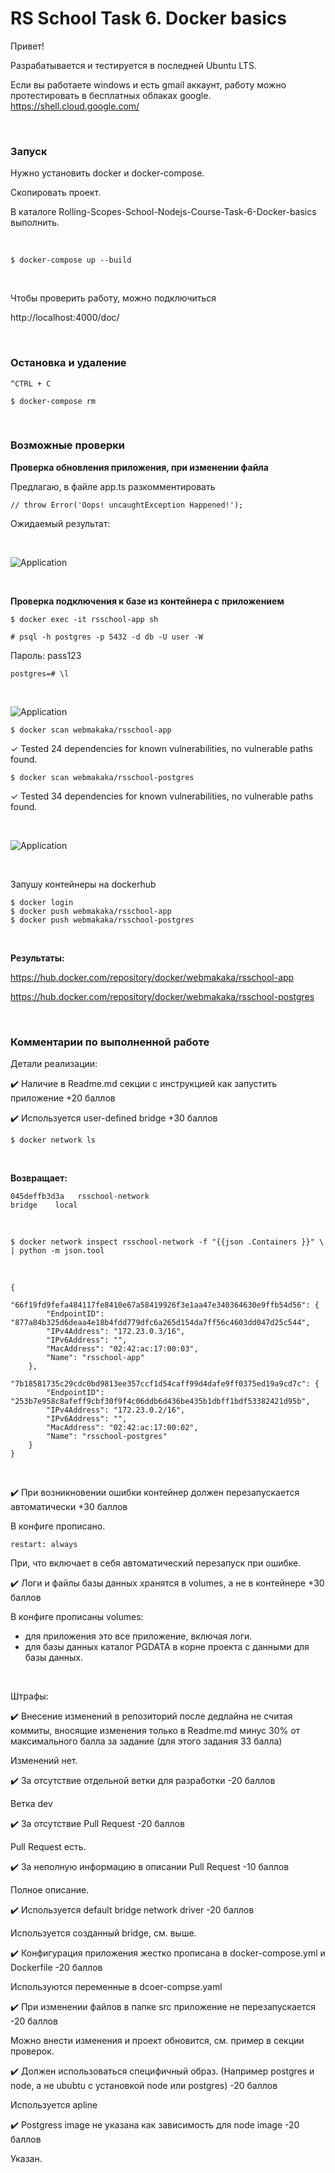# RS School Task 6. Docker basics

Привет!

Разрабатывается и тестируется в последней Ubuntu LTS.

Если вы работаете windows и есть gmail аккаунт, работу можно протестировать в бесплатных облаках google.
https://shell.cloud.google.com/



<br/>

### Запуск 

Нужно установить docker и docker-compose.

Скопировать проект.

В каталоге Rolling-Scopes-School-Nodejs-Course-Task-6-Docker-basics выполнить. 

<br/>

```
$ docker-compose up --build
```

<br/>

Чтобы проверить работу, можно подключиться

http://localhost:4000/doc/


<br/>

### Остановка и удаление 

```
^CTRL + C
```

```
$ docker-compose rm
```



<br/>

### Возможные проверки

**Проверка обновления приложения, при изменении файла**

Предлагаю, в файле app.ts разкомментировать 

```
// throw Error('Oops! uncaughtException Happened!');
```

Ожидаемый результат:

<br/>

![Application](/img/pic-01.png?raw=true)

<br/>

**Проверка подключения к базе из контейнера с приложением**

```
$ docker exec -it rsschool-app sh
```

```
# psql -h postgres -p 5432 -d db -U user -W
```

Пароль: pass123


```
postgres=# \l
```

<br/>

![Application](/img/pic-02.png?raw=true)


```
$ docker scan webmakaka/rsschool-app
```

✓ Tested 24 dependencies for known vulnerabilities, no vulnerable paths found.


```
$ docker scan webmakaka/rsschool-postgres
```

✓ Tested 34 dependencies for known vulnerabilities, no vulnerable paths found.

<br/>

![Application](/img/pic-03.png?raw=true)


<br/>

Запушу контейнеры на dockerhub

```
$ docker login 
$ docker push webmakaka/rsschool-app
$ docker push webmakaka/rsschool-postgres
```

<br/>

**Результаты:**

https://hub.docker.com/repository/docker/webmakaka/rsschool-app

https://hub.docker.com/repository/docker/webmakaka/rsschool-postgres


<br/>

### Комментарии по выполненной работе

Детали реализации:

:heavy_check_mark: Наличие в Readme.md секции с инструкцией как запустить приложение +20 баллов

:heavy_check_mark: Используется user-defined bridge +30 баллов

```
$ docker network ls
```

<br/>

**Возвращает:**

```
045deffb3d3a   rsschool-network                                                   bridge    local
```

<br/>

```
$ docker network inspect rsschool-network -f "{{json .Containers }}" \
| python -m json.tool
```

<br/>

```
{
    "66f19fd9fefa484117fe8410e67a58419926f3e1aa47e340364630e9ffb54d56": {
        "EndpointID": "877a84b325d6deaa4e18b4fdd779dfc6a265d154da7ff56c4603dd047d25c544",
        "IPv4Address": "172.23.0.3/16",
        "IPv6Address": "",
        "MacAddress": "02:42:ac:17:00:03",
        "Name": "rsschool-app"
    },
    "7b18581735c29cdc0bd9813ee357ccf1d54caff99d4dafe9ff0375ed19a9cd7c": {
        "EndpointID": "253b7e958c8afeff9cbf30f9f4c06ddb6d436be435b1dbff1bdf53382421d95b",
        "IPv4Address": "172.23.0.2/16",
        "IPv6Address": "",
        "MacAddress": "02:42:ac:17:00:02",
        "Name": "rsschool-postgres"
    }
}

```

<br/>

:heavy_check_mark: При возникновении ошибки контейнер должен перезапускается автоматически +30 баллов

В конфиге прописано.

```
restart: always
```

При, что включает в себя автоматический перезапуск при ошибке. 

:heavy_check_mark:  Логи и файлы базы данных хранятся в volumes, а не в контейнере +30 баллов


В конфиге прописаны volumes:

- для приложения это все приложение, включая логи.
- для базы данных каталог PGDATA в корне проекта с данными для базы данных.


<br/>

Штрафы:

:heavy_check_mark: Внесение изменений в репозиторий после дедлайна не считая коммиты, вносящие изменения только в Readme.md 
минус 30% от максимального балла за задание (для этого задания 33 балла)

Изменений нет.

:heavy_check_mark: За отсутствие отдельной ветки для разработки -20 баллов

Ветка dev

:heavy_check_mark: За отсутствие Pull Request -20 баллов

Pull Request есть.

:heavy_check_mark: За неполную информацию в описании Pull Request -10 баллов

Полное описание.

:heavy_check_mark: Используется default bridge network driver -20 баллов

Используется созданный bridge, см. выше.

:heavy_check_mark: Конфигурация приложения жестко прописана в docker-compose.yml и Dockerfile -20 баллов

Используются переменные в dcoer-compse.yaml

:heavy_check_mark: При изменении файлов в папке src приложение не перезапускается -20 баллов

Можно внести изменения и проект обновится, см. пример в секции проверок.

:heavy_check_mark: Должен использоваться специфичный образ. (Например postgres и node, а не ububtu с установкой node или postgres) -20 баллов

Используется apline

:heavy_check_mark: Postgress image не указана как зависимость для node image -20 баллов

Указан.



